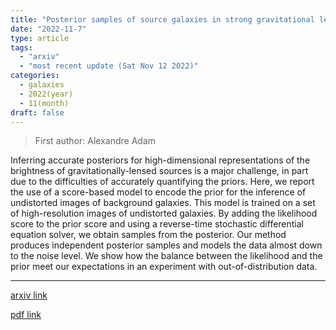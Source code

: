 ```yaml
---
title: "Posterior samples of source galaxies in strong gravitational lenses with score-based priors"
date: "2022-11-7"
type: article
tags:
  - "arxiv"
  - "most recent update (Sat Nov 12 2022)"
categories:
  - galaxies
  - 2022(year)
  - 11(month)
draft: false
---
```


> First author: Alexandre Adam

 Inferring accurate posteriors for high-dimensional representations of the
brightness of gravitationally-lensed sources is a major challenge, in part due
to the difficulties of accurately quantifying the priors. Here, we report the
use of a score-based model to encode the prior for the inference of undistorted
images of background galaxies. This model is trained on a set of
high-resolution images of undistorted galaxies. By adding the likelihood score
to the prior score and using a reverse-time stochastic differential equation
solver, we obtain samples from the posterior. Our method produces independent
posterior samples and models the data almost down to the noise level. We show
how the balance between the likelihood and the prior meet our expectations in
an experiment with out-of-distribution data.

---
[arxiv link](http://arxiv.org/abs/2211.03812v1)

[pdf link](http://arxiv.org/pdf/2211.03812v1)